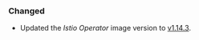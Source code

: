 ### Changed

- Updated the _Istio Operator_ image version to [v1.14.3](https://github.com/istio/istio/releases/tag/1.14.3).
